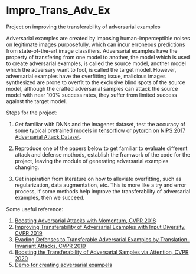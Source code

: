 # Impro_Trans_Adv_Ex
Project on improving the transferability of adversarial examples

Adversarial examples are created by imposing human-imperceptible noises on legitimate images purposefully, which can incur erroneous predictions from state-of-the-art image classifiers. Adversarial examples have the property of transfering from one model to another, the model which is used to create adversarial examples, is called the source model, another model which the adversary want to fool, is called the target model. However, adversarial examples have the overfitting issue, malicious images synthesized are prone to overfit to the exclusive blind spots of the source model, although the crafted adversarial samples can attack the source model with near 100% success rates, they suffer from limited success against the target model.

Steps for the project:

1. Get familiar with DNNs and the Imagenet dataset, test the accuracy of some typical pretrained models in [tensorflow](https://github.com/tensorflow/models/tree/master/research/slim) or [pytorch](https://github.com/Cadene/pretrained-models.pytorch) on [NIPS 2017 Adversarial Attack Dataset](https://github.com/tensorflow/cleverhans/tree/master/examples/nips17_adversarial_competition/dataset).

2. Reproduce one of the papers below to get familiar to evaluate different attack and defense mothods, establish the framwork of the code for the project, leaving the module of generating adversarial examples changing.

3. Get inspiration from literature on how to alleviate overfitting, such as regularization, data augmentation, etc. This is more like a try and error process, if some methods help improve the transferability of adversarial examples, then we succeed.

Some useful reference:
1. [Boosting Adversarial Attacks with Momentum, CVPR 2018](https://arxiv.org/pdf/1710.06081.pdf)
2. [Improving Transferability of Adversarial Examples with Input Diversity, CVPR 2019](https://arxiv.org/pdf/1803.06978.pdf)
3. [Evading Defenses to Transferable Adversarial Examples by Translation-Invariant Attacks, CVPR 2019](https://arxiv.org/pdf/1904.02884.pdf)
4. [Boosting the Transferability of Adversarial Samples via Attention, CVPR 2020](http://openaccess.thecvf.com/content_CVPR_2020/papers/Wu_Boosting_the_Transferability_of_Adversarial_Samples_via_Attention_CVPR_2020_paper.pdf)
5. [Demo for creating adversarial exampels](https://github.com/hustwutao/Adversarial-Examples/blob/master/FGSM/FGSM.ipynb)
